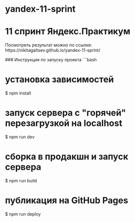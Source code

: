 # yandex-11-sprint
<h1> 11 спринт Яндекс.Практикум </h1>
<p>Посмотреть результат можно по ссылке: https://nikitagaltsev.github.io/yandex-11-sprint/</p>
### Инструкция по запуску проекта
```bash

# установка зависимостей
$ npm install

# запуск сервера с "горячей" перезагрузкой на localhost
$ npm run dev

# сборка в продакшн и запуск сервера
$ npm run build

# публикация на GitHub Pages
$ npm run deploy
